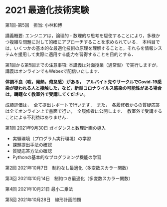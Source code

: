 # 2021 最適化技術実験

第1回-第5回　担当: 小林和博

講義概要: エンジニアは，論理的・数理的な思考を駆使することにより，多様かつ複雑な問題に対して的確にアプローチすることを求められている．　本科目では，いくつかの基本的な最適化技術の原理を理解することと，それらを情報システムを援用して実際に適用する能力を習得することを目的とする．

第1回から第5回までの注意事項:
本講義は対面授業（通常型）で実行しますが，　講義はオンラインでもWebexで配信いたします．

**体調不良（咳，発熱，倦怠感）がある，　アルバイト先やサークルでCovid-19感染が疑われる人と接触した，など，新型コロナウイルス感染の可能性がある場合は，躊躇なく教室外で受講してください。**

成績評価は，　全て提出レポートで行います．　また，　各履修者からの質疑応答は全てオンライン上で書面で行い，　全履修者に公開します．　教室外で受講することによる不利益はありません．

第1回 2021年9月30日  ガイダンスと数理計画の導入
- 実験環境（プログラム実行環境）の学習
- 課題提出手法の確認
- 質疑応答方法の確認
- Pythonの基本的なプログラミング機能の学習

第2回 2021年10月7日　制約なし最適化（多変数スカラー関数）

第3回 2021年10月14日　制約つき最適化（多変数スカラー関数）

第4回 2021年10月21日 最小二乗法

第5回 2021年10月28日　線形計画問題

